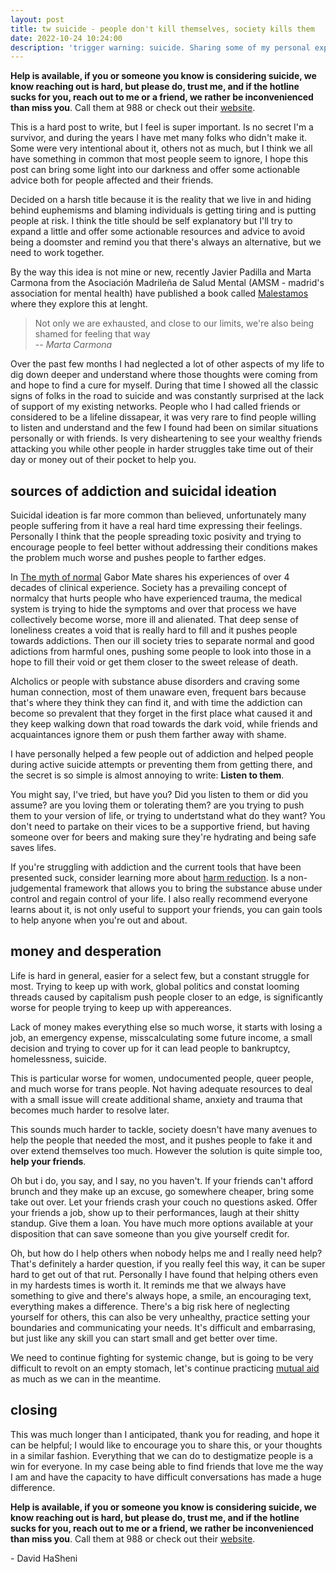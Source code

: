 ```yaml
---
layout: post
title: tw suicide - people don't kill themselves, society kills them
date: 2022-10-24 10:24:00
description: 'trigger warning: suicide. Sharing some of my personal experiences in the hope it can be helpful to other people and their friends'
---
```


**Help is available, if you or someone you know is considering suicide, we know reaching out is hard, but please do, trust me, and if the hotline sucks for you, reach out to me or a friend, we rather be inconvenienced than miss you**. Call them at 988 or check out their [website](https://988lifeline.org/).

This is a hard post to write, but I feel is super important. Is no secret I'm a survivor, and during the years I have met many folks who didn't make it. Some were very intentional about it, others not as much, but I think we all have something in common that most people seem to ignore, I hope this post can bring some light into our darkness and offer some actionable advice both for people affected and their friends.

Decided on a harsh title because it is the reality that we live in and hiding behind euphemisms and blaming individuals is getting tiring and is putting people at risk. I think the title should be self explanatory but I'll try to expand a little and offer some actionable resources and advice to avoid being a doomster and remind you that there's always an alternative, but we need to work together.

By the way this idea is not mine or new, recently Javier Padilla and Marta Carmona from the Asociación Madrileña de Salud Mental (AMSM - madrid's association for mental health) have published a book called [Malestamos](https://www.amazon.com/Malestamos-Cuando-estar-problema-colectivo/dp/B0BGYCGS21) where they explore this at lenght.

> Not only we are exhausted, and close to our limits, we're also being shamed for feeling that way <br/>
> -- <cite> Marta Carmona </cite>

Over the past few months I had neglected a lot of other aspects of my life to dig down deeper and understand where those thoughts were coming from and hope to find a cure for myself. During that time I showed all the classic signs of folks in the road to suicide and was constantly surprised at the lack of support of my existing networks. People who I had called friends or considered to be a lifeline dissapear, it was very rare to find people willing to listen and understand and the few I found had been on similar situations personally or with friends. Is very disheartening to see your wealthy friends attacking you while other people in harder struggles take time out of their day or money out of their pocket to help you.

## sources of addiction and suicidal ideation

Suicidal ideation is far more common than believed, unfortunately many people suffering from it have a real hard time expressing their feelings. Personally I think that the people spreading toxic posivity and trying to encourage people to feel better without addressing their conditions makes the problem much worse and pushes people to farther edges.

In [The myth of normal](https://bookshop.org/p/books/the-myth-of-normal-trauma-illness-and-healing-in-a-toxic-culture-gabor-mate/17446136?ean=9780593083888) Gabor Mate shares his experiences of over 4 decades of clinical experience. Society has a prevailing concept of normalcy that hurts people who have experienced trauma, the medical system is trying to hide the symptoms and over that process we have collectively become worse, more ill and alienated. That deep sense of loneliness creates a void that is really hard to fill and it pushes people towards addictions. Then our ill society tries to separate normal and good adictions from harmful ones, pushing some people to look into those in a hope to fill their void or get them closer to the sweet release of death.

Alcholics or people with substance abuse disorders and craving some human connection, most of them unaware even, frequent bars because that's where they think they can find it, and with time the addiction can become so prevalent that they forget in the first place what caused it and they keep walking down that road towards the dark void, while friends and acquaintances ignore them or push them farther away with shame.

I have personally helped a few people out of addiction and helped people during active suicide attempts or preventing them from getting there, and the secret is so simple is almost annoying to write: **Listen to them**.

You might say, I've tried, but have you? Did you listen to them or did you assume? are you loving them or tolerating them? are you trying to push them to your version of life, or trying to undertstand what do they want? You don't need to partake on their vices to be a supportive friend, but having someone over for beers and making sure they're hydrating and being safe saves lifes.

If you're struggling with addiction and the current tools that have been presented suck, consider learning more about [harm reduction](https://harmreduction.org/about-us/principles-of-harm-reduction/). Is a non-judgemental framework that allows you to bring the substance abuse under control and regain control of your life. I also really recommend everyone learns about it, is not only useful to support your friends, you can gain tools to help anyone when you're out and about.

## money and desperation

Life is hard in general, easier for a select few, but a constant struggle for most. Trying to keep up with work, global politics and constat looming threads caused by capitalism push people closer to an edge, is significantly worse for people trying to keep up with appereances.

Lack of money makes everything else so much worse, it starts with losing a job, an emergency expense, misscalculating some future income, a small decision and trying to cover up for it can lead people to bankruptcy, homelessness, suicide.

This is particular worse for women, undocumented people, queer people, and much worse for trans people. Not having adequate resources to deal with a small issue will create additional shame, anxiety and trauma that becomes much harder to resolve later.

This sounds much harder to tackle, society doesn't have many avenues to help the people that needed the most, and it pushes people to fake it and over extend themselves too much. However the solution is quite simple too, **help your friends**.

Oh but i do, you say, and I say, no you haven't. If your friends can't afford brunch and they make up an excuse, go somewhere cheaper, bring some take out over. Let your friends crash your couch no questions asked. Offer your friends a job, show up to their performances, laugh at their shitty standup. Give them a loan. You have much more options available at your disposition that can save someone than you give yourself credit for.

Oh, but how do I help others when nobody helps me and I really need help? That's definitely a harder question, if you really feel this way, it can be super hard to get out of that rut. Personally I have found that helping others even in my hardests times is worth it. It reminds me that we always have something to give and there's always hope, a smile, an encouraging text, everything makes a difference. There's a big risk here of neglecting yourself for others, this can also be very unhealthy, practice setting your boundaries and communicating your needs. It's difficult and embarrasing, but just like any skill you can start small and get better over time.

We need to continue fighting for systemic change, but is going to be very difficult to revolt on an empty stomach, let's continue practicing [mutual aid](https://en.wikipedia.org/wiki/Mutual_aid_(organization_theory)) as much as we can in the meantime.

## closing

This was much longer than I anticipated, thank you for reading, and hope it can be helpful; I would like to encourage you to share this, or your thoughts in a similar fashion. Everything that we can do to destigmatize people is a win for everyone. In my case being able to find friends that love me the way I am and have the capacity to have difficult conversations has made a huge difference.

**Help is available, if you or someone you know is considering suicide, we know reaching out is hard, but please do, trust me, and if the hotline sucks for you, reach out to me or a friend, we rather be inconvenienced than miss you**. Call them at 988 or check out their [website](https://988lifeline.org/).

\- David HaSheni
